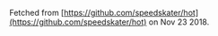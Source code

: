 Fetched from [https://github.com/speedskater/hot](https://github.com/speedskater/hot) on Nov 23 2018.
 
